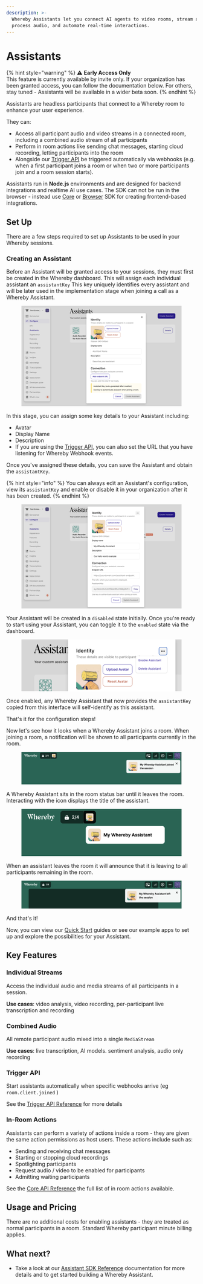 ```yaml
---
description: >-
  Whereby Assistants let you connect AI agents to video rooms, stream and
  process audio, and automate real-time interactions.
---
```


# Assistants

{% hint style="warning" %}
⚠️ **Early Access Only**\
This feature is currently available by invite only. If your organization has been granted access,  you can follow the documentation below. For others, stay tuned - Assistants will be available in a wider beta soon.&#x20;
{% endhint %}

Assistants are headless participants that connect to a Whereby room to enhance your user experience.&#x20;

They can:&#x20;

* Access all participant audio and video streams in a connected room, including a combined audio stream of all participants
* Perform in room actions like sending chat messages, starting cloud recording, letting participants into the room
* Alongside our [Trigger API](../reference/assistant-sdk-reference/api-reference/trigger.md) be triggered automatically via webhooks (e.g. when a first participant joins a room or when two or more participants join and a room session starts).&#x20;

Assistants run in **Node.js** environments and are designed for backend integrations and realtime AI use cases. The SDK can not be run in the browser - instead use [Core](../reference/core-sdk-reference/) or [Browser](../reference/react-hooks-reference/quick-start/getting-started-with-the-browser-sdk.md) SDK for creating frontend-based integrations.

## Set Up

There are a few steps required to set up Assistants to be used in your Whereby sessions.&#x20;

### Creating an Assistant

Before an Assistant will be granted access to your sessions, they must first be created in the Whereby dashboard. This will assign each individual assistant an `assistantKey`  This key uniquely identifies every assistant and will be later used in the implementation stage when joining a call as a Whereby Assistant.&#x20;

<figure><img src="../.gitbook/assets/Screenshot 2025-09-25 at 09.54.31.png" alt=""><figcaption></figcaption></figure>

In this stage, you can assign some key details to your Assistant including:&#x20;

* Avatar
* Display Name
* Description
* If you are using the [Trigger API](../reference/assistant-sdk-reference/api-reference/trigger.md), you can also set the URL that you have listening for Whereby Webhook events.

Once you've assigned these details, you can save the Assistant and obtain the `assistantKey`.&#x20;

{% hint style="info" %}
You can always edit an Assistant's configuration, view its `assistantKey` and enable or disable it in your organization after it has been created.&#x20;
{% endhint %}

<figure><img src="../.gitbook/assets/Screenshot 2025-09-25 at 09.56.31.png" alt=""><figcaption></figcaption></figure>

Your Assistant will be created in a `disabled` state initially. Once you're ready to start using your Assistant, you can toggle it to the `enabled` state via the dashboard.&#x20;

<figure><img src="../.gitbook/assets/Screenshot 2025-09-25 at 11.30.41.png" alt=""><figcaption></figcaption></figure>

Once enabled, any Whereby Assistant that now provides the `assistantKey` copied from this interface will self-identify as this assistant.

That's it for the configuration steps!

Now let's see how it looks when a Whereby Assistant joins a room. When joining a room, a notification will be shown to all participants currently in the room.

<figure><img src="../.gitbook/assets/Screenshot 2025-09-25 at 11.36.18.png" alt=""><figcaption></figcaption></figure>

A Whereby Assistant sits in the room status bar until it leaves the room. Interacting with the icon displays the title of the assistant.

<figure><img src="../.gitbook/assets/Screenshot 2025-09-25 at 11.36.32.png" alt=""><figcaption></figcaption></figure>

When an assistant leaves the room it will announce that it is leaving to all participants remaining in the room.

<figure><img src="../.gitbook/assets/Screenshot 2025-09-25 at 11.42.49 1.png" alt=""><figcaption></figcaption></figure>

And that's it!

Now, you can view our [Quick Start](../reference/assistant-sdk-reference/quick-start.md) guides or see our example apps to set up and explore the possibilities for your Assistant.&#x20;

## Key Features

### Individual Streams

Access the individual audio and media streams of all participants in a session.&#x20;

**Use cases**: video analysis, video recording, per-participant live transcription and recording

### Combined Audio&#x20;

All remote participant audio mixed into a single `MediaStream`

**Use cases**: live transcription, AI models. sentiment analysis, audio only recording

### Trigger API&#x20;

Start assistants automatically when specific webhooks arrive (eg `room.client.joined` )

See the [Trigger API Reference](../reference/assistant-sdk-reference/api-reference/trigger.md) for more details

### In-Room Actions&#x20;

Assistants can perform a variety of actions inside a room - they are given the same action permissions as host users. These actions include such as:&#x20;

* Sending and receiving chat messages
* Starting or stopping cloud recordings
* Spotlighting participants&#x20;
* Request audio / video to be enabled for participants
* Admitting waiting participants

See the [Core API Reference](../reference/core-sdk-reference/api-reference/roomconnectionclient.md#actions) the full list of in room actions available.&#x20;

## Usage and Pricing

There are no additional costs for enabling assistants - they are treated as normal participants in a room. Standard Whereby participant minute billing applies.&#x20;

## What next?

* Take a look at our [Assistant SDK Reference](../reference/assistant-sdk-reference/) documentation for more details and to get started building a Whereby Assistant.





